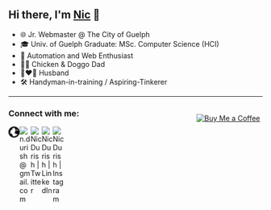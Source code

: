 ## Hi there, I'm [Nic][website] 👋

- 🌐 Jr. Webmaster @ The City of Guelph
- 🎓 Univ. of Guelph Graduate: MSc. Computer Science (HCI)
- 🤖 Automation and Web Enthusiast
- 🐔🐶 Chicken & Doggo Dad
- 👩‍❤️‍👨 Husband
- 🛠 Handyman-in-training / Aspiring-Tinkerer


---
<!-- Code utilized from @anuraghazra: https://github.com/anuraghazra/github-readme-stats
<img align="left" alt="Nic Durish's Github Stats" src="https://github-readme-stats.vercel.app/api?username=DurishN&show_icons=true&hide_border=true&count_private=true&include_all_commits=true" /> -->

<!-- [![Top Langs](https://github-readme-stats.vercel.app/api/top-langs/?username=DurishN&hide_border=true&count_private=false)](https://github.com/anuraghazra/github-readme-stats) -->

### Connect with me:
[<img align="left" alt="codeSTACKr.com" width="22px" src="https://raw.githubusercontent.com/iconic/open-iconic/master/svg/globe.svg" />][website]
[<img align="left" alt="n.durish@gmail.com" width="22px" src="https://cdn.jsdelivr.net/npm/simple-icons@v3/icons/gmail.svg" />][email]
[<img align="left" alt="NicDurish | Twitter" width="22px" src="https://cdn.jsdelivr.net/npm/simple-icons@v3/icons/twitter.svg" />][twitter]
[<img align="left" alt="NicDurish | LinkedIn" width="22px" src="https://cdn.jsdelivr.net/npm/simple-icons@v3/icons/linkedin.svg" />][linkedin]
[<img align="left" alt="NicDurish | Instagram" width="22px" src="https://cdn.jsdelivr.net/npm/simple-icons@v3/icons/instagram.svg" />][instagram]

<p align=right style='margin-top:-30px;'><a href='https://www.buymeacoffee.com/nicdurish' target='_blank'><img height='46' style='border:0px;height:46px; padding:5px;' src='https://az743702.vo.msecnd.net/cdn/kofi1.png?v=0' border='0' alt='Buy Me a Coffee' /></a></p>


<!-- Variable definitions -->
[website]: https://nicdurish.ca
[email]: mailto:n.durish@gmail.com
[twitter]: https://twitter.com/durishn
[instagram]: https://instagram.com/nicdurish
[linkedin]: https://linkedin.com/in/nicdurish
